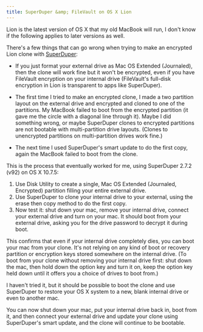 ```yaml
---
title: SuperDuper &amp; FileVault on OS X Lion
---
```


Lion is the latest version of OS X that my old MacBook will run, I don't know
if the following applies to later versions as well.

There's a few things that can go wrong when trying to make an encrypted Lion
clone with [SuperDuper](http://www.shirt-pocket.com/SuperDuper/):

* If you just format your external drive as Mac OS Extended (Journaled),
  then the clone will work fine but it won't be encrypted, even if you have
  FileVault encryption on your internal drive (FileVault's full-disk encryption
  in Lion is transparent to apps like SuperDuper).

* The first time I tried to make an encrypted clone, I made a two partition
  layout on the external drive and encrypted and cloned to one of the
  partitions. My MacBook failed to boot from the encrypted partition
  (it gave me the circle with a diagonal line through it).
  Maybe I did something wrong, or maybe SuperDuper clones to encrypted
  partitions are not bootable with multi-partition drive layouts.
  (Clones to unencrypted partitions on multi-partition drives work fine.)

* The next time I used SuperDuper's smart update to do the first copy,
  again the MacBook failed to boot from the clone.

This is the process that eventually worked for me, using
SuperDuper 2.7.2 (v92) on OS X 10.7.5:

1. Use Disk Utility to create a single, Mac OS Extended (Journaled, Encrypted)
   partition filling your entire external drive.
2. Use SuperDuper to clone your internal drive to your external, using the
   erase then copy method to do the first copy.
3. Now test it: shut down your mac, remove your internal drive, connect your
   external drive and turn on your mac. It should boot from your external
   drive, asking you for the drive password to decrypt it during boot.

This confirms that even if your internal drive completely dies, you can boot
your mac from your clone. It's not relying on any kind of boot or recovery
partition or encryption keys stored somewhere on the internal drive.
(To boot from your clone without removing your internal drive first:
shut down the mac, then hold down the option key and turn it on, keep the
option key held down until it offers you a choice of drives to boot from.)

I haven't tried it, but it should be possible to boot the clone and use
SuperDuper to restore your OS X system to a new, blank internal drive or even
to another mac.

You can now shut down your mac, put your internal drive back in, boot from it,
and then connect your external drive and update your clone using SuperDuper's
smart update, and the clone will continue to be bootable.
